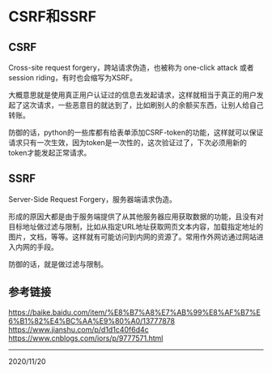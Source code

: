 # CSRF和SSRF

## CSRF
Cross-site request forgery，跨站请求伪造，也被称为 one-click attack 或者 session riding，有时也会缩写为XSRF。  

大概意思就是使用真正用户认证过的信息去发起请求，这样就相当于真正的用户发起了这次请求，一些恶意目的就达到了，比如刷别人的余额买东西，让别人给自己转账。  

防御的话，python的一些库都有给表单添加CSRF-token的功能，这样就可以保证请求只有一次生效，因为token是一次性的，这次验证过了，下次必须用新的token才能发起正常请求。  


## SSRF
Server-Side Request Forgery，服务器端请求伪造。  

形成的原因大都是由于服务端提供了从其他服务器应用获取数据的功能，且没有对目标地址做过滤与限制，比如从指定URL地址获取网页文本内容，加载指定地址的图片，文档，等等。这样就有可能访问到内网的资源了。常用作外网访通过网站进入内网的手段。  

防御的话，就是做过滤与限制。  


## 参考链接
https://baike.baidu.com/item/%E8%B7%A8%E7%AB%99%E8%AF%B7%E6%B1%82%E4%BC%AA%E9%80%A0/13777878  
https://www.jianshu.com/p/d1d1c40f6d4c  
https://www.cnblogs.com/iors/p/9777571.html  


---
2020/11/20  
